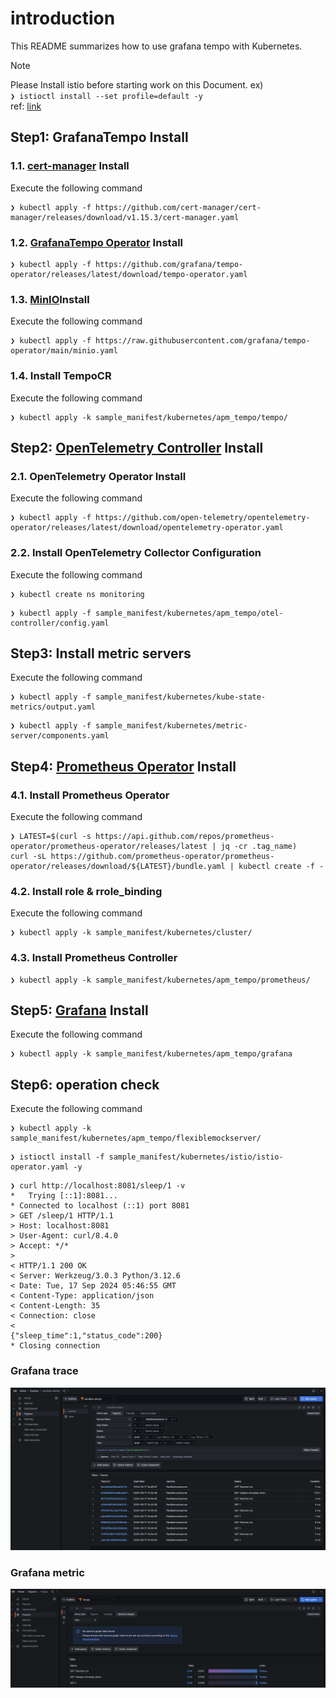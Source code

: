 # introduction

This README summarizes how to use grafana tempo with Kubernetes.

> [!NOTE]
> Please Install istio before starting work on this Document.
> ex) <br>
> ```❯ istioctl install --set profile=default -y```
> <br> ref: [link](../../README.md#istio)


## Step1: GrafanaTempo Install

### 1.1. [cert-manager](https://cert-manager.io/docs/installation/#default-static-install) Install

Execute the following command

```:terminal
❯ kubectl apply -f https://github.com/cert-manager/cert-manager/releases/download/v1.15.3/cert-manager.yaml
```

### 1.2. [GrafanaTempo Operator](https://github.com/grafana/tempo-operator) Install

```:terminal
❯ kubectl apply -f https://github.com/grafana/tempo-operator/releases/latest/download/tempo-operator.yaml
```

### 1.3. [MinIO](https://min.io/)Install

Execute the following command

```:terminal
❯ kubectl apply -f https://raw.githubusercontent.com/grafana/tempo-operator/main/minio.yaml
```

### 1.4. Install TempoCR

Execute the following command

```:terminal
❯ kubectl apply -k sample_manifest/kubernetes/apm_tempo/tempo/
```

## Step2: [OpenTelemetry Controller](https://github.com/open-telemetry/opentelemetry-operator) Install

### 2.1. OpenTelemetry Operator Install

Execute the following command

```:terminal
❯ kubectl apply -f https://github.com/open-telemetry/opentelemetry-operator/releases/latest/download/opentelemetry-operator.yaml
```

### 2.2. Install OpenTelemetry Collector Configuration

Execute the following command

```:terminal
❯ kubectl create ns monitoring
```

```:terminal
❯ kubectl apply -f sample_manifest/kubernetes/apm_tempo/otel-controller/config.yaml
```

## Step3: Install metric servers

Execute the following command

```:terminal
❯ kubectl apply -f sample_manifest/kubernetes/kube-state-metrics/output.yaml
```

```:terminal
❯ kubectl apply -f sample_manifest/kubernetes/metric-server/components.yaml
```

## Step4: [Prometheus Operator](https://github.com/prometheus-operator/prometheus-operator) Install

### 4.1. Install Prometheus Operator

Execute the following command

```:terminal
❯ LATEST=$(curl -s https://api.github.com/repos/prometheus-operator/prometheus-operator/releases/latest | jq -cr .tag_name)
curl -sL https://github.com/prometheus-operator/prometheus-operator/releases/download/${LATEST}/bundle.yaml | kubectl create -f -
```

### 4.2. Install role & rrole_binding

Execute the following command

```:terminal
❯ kubectl apply -k sample_manifest/kubernetes/cluster/
```

### 4.3. Install Prometheus Controller

```:terminal
❯ kubectl apply -k sample_manifest/kubernetes/apm_tempo/prometheus/
```

## Step5: [Grafana](https://github.com/grafana/grafana) Install

Execute the following command

```:terminal
❯ kubectl apply -k sample_manifest/kubernetes/apm_tempo/grafana
```

## Step6: operation check

Execute the following command

```:terminal
❯ kubectl apply -k sample_manifest/kubernetes/apm_tempo/flexiblemockserver/
```

```:terminal
❯ istioctl install -f sample_manifest/kubernetes/istio/istio-operator.yaml -y
```

```:terminal
❯ curl http://localhost:8081/sleep/1 -v
*   Trying [::1]:8081...
* Connected to localhost (::1) port 8081
> GET /sleep/1 HTTP/1.1
> Host: localhost:8081
> User-Agent: curl/8.4.0
> Accept: */*
>
< HTTP/1.1 200 OK
< Server: Werkzeug/3.0.3 Python/3.12.6
< Date: Tue, 17 Sep 2024 05:46:55 GMT
< Content-Type: application/json
< Content-Length: 35
< Connection: close
<
{"sleep_time":1,"status_code":200}
* Closing connection
```

### Grafana trace

![image](./image/image.png)

### Grafana metric

![image](./image/image2.png)
